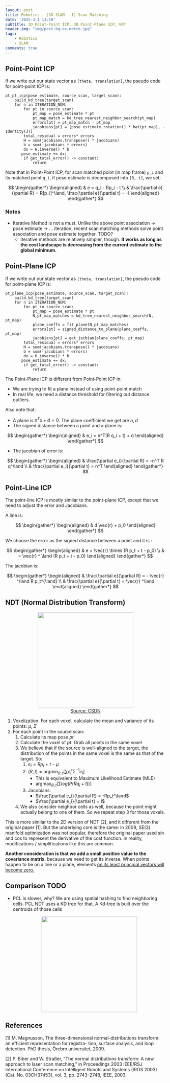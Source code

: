 ```yaml
---
layout: post
title: Robotics - [3D SLAM - 1] Scan Matching
date: '2025-3-1 13:19'
subtitle: 3D Point-Point ICP, 3D Point-Plane ICP, NDT
header-img: "img/post-bg-os-metro.jpg"
tags:
    - Robotics
    - SLAM
comments: true
---
```


## Point-Point ICP

If we write out our state vector as `[theta, translation]`, the pseudo code for point-point ICP is:

```
pt_pt_icp(pose_estimate, source_scan, target_scan):
    build_kd_tree(target_scan)
    for n in ITERATION_NUM:
        for pt in source_scan:
            pt_map = pose_estimate * pt
            pt_map_match = kd_tree_nearest_neighbor_search(pt_map)
            errors[pt] = pt_map_match - pt_map
            jacobians[pt] = [pose_estimate.rotation() * hat(pt_map), -Identity(3)]
        total_residual = errors* errors
        H = sum(jacobians.transpose() * jacobians)
        b = sum(-jacobians * errors)
        dx = H.inverse() * b
       pose_estimate += dx;
        if get_total_error() -> constant:
            return
```

Note that in Point-Point ICP, for scan matched point (in map frame) `p_i` and its matched point `q_i`, if pose estimate is decomposed into `[R, t]`, we set:

$$
\begin{gather*}
\begin{aligned}
& e = q_i - Rp_i - t
\\ &
\frac{\partial e}{\partial R} = R[p_i]^\land, \frac{\partial e}{\partial t} = -I
\end{aligned}
\end{gather*}
$$

### Notes

- Iterative Method is not a must. Unlike the above point association -> pose estimate -> ... iteration, recent scan matching methods solve point association and pose estimate together. TODO?
    - Iterative methods are relatively simpler, though. **It works as long as the cost landscape is decreasing from the current estimate to the global minimum.**

## Point-Plane ICP

If we write out our state vector as `[theta, translation]`, the pseudo code for point-plane ICP is:

```
pt_plane_icp(pose_estimate, source_scan, target_scan):
    build_kd_tree(target_scan)
    for n in ITERATION_NUM:
        for pt in source_scan:
            pt_map = pose_estimate * pt
            N_pt_map_matches = kd_tree_nearest_neighbor_search(N, pt_map)
            plane_coeffs = fit_plane(N_pt_map_matches)
            errors[pt] = signed_distance_to_plane(plane_coeffs, pt_map)
            jacobians[pt] = get_jacbian(plane_coeffs, pt_map)
        total_residual = errors* errors
        H = sum(jacobians.transpose() * jacobians)
        b = sum(-jacobians * errors)
        dx = H.inverse() * b
       pose_estimate += dx;
        if get_total_error() -> constant:
            return
```

The Point-Plane ICP is different from Point-Point ICP in:
- We are trying to fit a plane instead of using point-point match
- In real life, we need a distance threshold for filtering out distance outliers.


Also note that:
- A plane is $n^T x + d = 0$. The plane coefficient we get are $n, d$
- The signed distance between a point and a plane is:

$$
\begin{gather*}
\begin{aligned}
& e_i = n^T(R q_i + t) + d
\end{aligned}
\end{gather*}
$$

- The jacobian of error is:

$$
\begin{gather*}
\begin{aligned}
& \frac{\partial e_i}{\partial R} = -n^T R q^\land
\\ & 
\frac{\partial e_i}{\partial t} = n^T
\end{aligned}
\end{gather*}
$$

## Point-Line ICP

The point-line ICP is mostly similar to the point-plane ICP, except that we need to adjust the error and Jacobians. 

A line is:

$$
\begin{gather*}
\begin{aligned}
& d \vec{r} + p_0 
\end{aligned}
\end{gather*}
$$

We choose the error as the signed distance between a point and it is : 

$$
\begin{gather*}
\begin{aligned}
& e = \vec{r} \times (R p_t + t - p_0)
\\ &
= \vec{r} ^ \land (R p_t + t - p_0)
\end{aligned}
\end{gather*}
$$

The jacobian is:

$$
\begin{gather*}
\begin{aligned}
& \frac{\partial e}{\partial R} = - \vec{r} ^\land R p_t^{\land}
\\ 
& \frac{\partial e}{\partial t} = \vec{r} ^\land
\end{aligned}
\end{gather*}
$$

## NDT (Normal Distribution Transform)

<div style="text-align: center;">
<p align="center">
    <figure>
        <img src="https://github-production-user-asset-6210df.s3.amazonaws.com/39393023/429244689-5b57d20e-5652-4541-9bf4-1231d7fc4ee0.png?X-Amz-Algorithm=AWS4-HMAC-SHA256&X-Amz-Credential=AKIAVCODYLSA53PQK4ZA%2F20250401%2Fus-east-1%2Fs3%2Faws4_request&X-Amz-Date=20250401T225620Z&X-Amz-Expires=300&X-Amz-Signature=1eaa6634725d7bdc4025d581196115dde9b0f911119d554cc88663e0ad1b35d7&X-Amz-SignedHeaders=host" height="300" alt=""/>
        <figcaption><a href="https://blog.csdn.net/jinshengtao/article/details/103828230">Source: CSDN </a></figcaption>
    </figure>
</p>
</div>


1. Voxelization. For each voxel, calculate the mean and variance of its points: $\mu$, $\Sigma$
2. For each point in the source scan:
    1. Calculate its map pose $pt$
    2. Calculate the voxel of $pt$. Grab all points in the same voxel
    3. We believe that if the source is well-aligned to the target, the distribution of the points in the same voxel is the same as that of the target. So: 
        1. $e_i = Rp_t + t - \mu$
        2. $(R,t) = \text{argmin}_{R,t} [\sum e_i^t \Sigma^{-1} e_i]$
            - This is equivalent to Maximum Likelihood Estimate (MLE)
            - $\text{argmax}_{R,t} [\sum log(P(R q_i + t))]$
        3. Jacobians:
            - $\frac{\partial e_i}{\partial R} = -Rp_t^\land$
            - $\frac{\partial e_i}{\partial t} = I$
    4. We also consider neighbor cells as well, because the point might actually belong to one of them. So we repeat step 3 for those voxels.

This is more similar to the 2D version of NDT [2], and it different from the original paper [1]. But the underlying core is the same: in 2009, SE(3) manifold optimization was not popular, therefore the original paper used sin and cos to represent the derivative of the cost function. In reality, modifications / simplifications like this are common. 

**Another consideration is that we add a small positive value to the covariance matrix**, because we need to get its inverse. When points happen to be on a line or a plane, elements [on its least principal vectors will become zero.](https://ricojia.github.io/2017/01/15/eigen-value-decomp/)



## Comparison TODO

- PCL is slower, why? We are using spatial hashing to find neighboring cells. PCL NDT uses a KD tree for that. A Kd-tree is built over the centroids of those cells

    <div style="text-align: center;">
        <p align="center">
        <figure>
                <img src="https://github-production-user-asset-6210df.s3.amazonaws.com/39393023/428796840-64e87f07-dfa5-40c0-9bc5-840f3cea0ae6.png?X-Amz-Algorithm=AWS4-HMAC-SHA256&X-Amz-Credential=AKIAVCODYLSA53PQK4ZA%2F20250331%2Fus-east-1%2Fs3%2Faws4_request&X-Amz-Date=20250331T220659Z&X-Amz-Expires=300&X-Amz-Signature=6d211d366a886a3715af956062f0011614de52b2301fa7757738143a66ee0294&X-Amz-SignedHeaders=host" height="300" alt=""/>
        </figure>
        </p>
    </div>

## References

[1] M. Magnusson, The three-dimensional normal-distributions transform: an efficient representation for registra-
tion, surface analysis, and loop detection. PhD thesis, Örebro universitet, 2009.

[2] P. Biber and W. Straßer, “The normal distributions transform: A new approach to laser scan matching,” in
Proceedings 2003 IEEE/RSJ International Conference on Intelligent Robots and Systems (IROS 2003)(Cat. No.
03CH37453), vol. 3, pp. 2743–2748, IEEE, 2003.